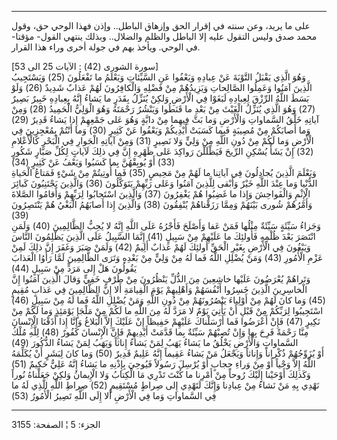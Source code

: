 ------------------------------------------------------------------------

على ما يريد، وعن سنته في إقرار الحق وإزهاق الباطل.. وإذن فهذا الوحي حق،
وقول محمد صدق وليس التقول عليه إلا الباطل والظلم والضلال.. وبذلك ينتهي
القول- مؤقتا- في الوحي. ويأخذ بهم في جولة أخرى وراء هذا القرار.  
  
\[سورة الشورى (42) : الآيات 25 الى 53\]  
وَهُوَ الَّذِي يَقْبَلُ التَّوْبَةَ عَنْ عِبادِهِ وَيَعْفُوا عَنِ السَّيِّئاتِ وَيَعْلَمُ ما تَفْعَلُونَ (25)
وَيَسْتَجِيبُ الَّذِينَ آمَنُوا وَعَمِلُوا الصَّالِحاتِ وَيَزِيدُهُمْ مِنْ فَضْلِهِ وَالْكافِرُونَ لَهُمْ عَذابٌ
شَدِيدٌ (26) وَلَوْ بَسَطَ اللَّهُ الرِّزْقَ لِعِبادِهِ لَبَغَوْا فِي الْأَرْضِ وَلكِنْ يُنَزِّلُ بِقَدَرٍ ما
يَشاءُ إِنَّهُ بِعِبادِهِ خَبِيرٌ بَصِيرٌ (27) وَهُوَ الَّذِي يُنَزِّلُ الْغَيْثَ مِنْ بَعْدِ ما قَنَطُوا وَيَنْشُرُ
رَحْمَتَهُ وَهُوَ الْوَلِيُّ الْحَمِيدُ (28) وَمِنْ آياتِهِ خَلْقُ السَّماواتِ وَالْأَرْضِ وَما بَثَّ فِيهِما
مِنْ دابَّةٍ وَهُوَ عَلى جَمْعِهِمْ إِذا يَشاءُ قَدِيرٌ (29)  
وَما أَصابَكُمْ مِنْ مُصِيبَةٍ فَبِما كَسَبَتْ أَيْدِيكُمْ وَيَعْفُوا عَنْ كَثِيرٍ (30) وَما أَنْتُمْ
بِمُعْجِزِينَ فِي الْأَرْضِ وَما لَكُمْ مِنْ دُونِ اللَّهِ مِنْ وَلِيٍّ وَلا نَصِيرٍ (31) وَمِنْ آياتِهِ
الْجَوارِ فِي الْبَحْرِ كَالْأَعْلامِ (32) إِنْ يَشَأْ يُسْكِنِ الرِّيحَ فَيَظْلَلْنَ رَواكِدَ عَلى ظَهْرِهِ إِنَّ
فِي ذلِكَ لَآياتٍ لِكُلِّ صَبَّارٍ شَكُورٍ (33) أَوْ يُوبِقْهُنَّ بِما كَسَبُوا وَيَعْفُ عَنْ كَثِيرٍ (34)  
وَيَعْلَمَ الَّذِينَ يُجادِلُونَ فِي آياتِنا ما لَهُمْ مِنْ مَحِيصٍ (35) فَما أُوتِيتُمْ مِنْ شَيْءٍ
فَمَتاعُ الْحَياةِ الدُّنْيا وَما عِنْدَ اللَّهِ خَيْرٌ وَأَبْقى لِلَّذِينَ آمَنُوا وَعَلى رَبِّهِمْ يَتَوَكَّلُونَ
(36) وَالَّذِينَ يَجْتَنِبُونَ كَبائِرَ الْإِثْمِ وَالْفَواحِشَ وَإِذا ما غَضِبُوا هُمْ يَغْفِرُونَ (37)
وَالَّذِينَ اسْتَجابُوا لِرَبِّهِمْ وَأَقامُوا الصَّلاةَ وَأَمْرُهُمْ شُورى بَيْنَهُمْ وَمِمَّا رَزَقْناهُمْ
يُنْفِقُونَ (38) وَالَّذِينَ إِذا أَصابَهُمُ الْبَغْيُ هُمْ يَنْتَصِرُونَ (39)  
وَجَزاءُ سَيِّئَةٍ سَيِّئَةٌ مِثْلُها فَمَنْ عَفا وَأَصْلَحَ فَأَجْرُهُ عَلَى اللَّهِ إِنَّهُ لا يُحِبُّ الظَّالِمِينَ
(40) وَلَمَنِ انْتَصَرَ بَعْدَ ظُلْمِهِ فَأُولئِكَ ما عَلَيْهِمْ مِنْ سَبِيلٍ (41) إِنَّمَا السَّبِيلُ عَلَى
الَّذِينَ يَظْلِمُونَ النَّاسَ وَيَبْغُونَ فِي الْأَرْضِ بِغَيْرِ الْحَقِّ أُولئِكَ لَهُمْ عَذابٌ أَلِيمٌ (42)
وَلَمَنْ صَبَرَ وَغَفَرَ إِنَّ ذلِكَ لَمِنْ عَزْمِ الْأُمُورِ (43) وَمَنْ يُضْلِلِ اللَّهُ فَما لَهُ مِنْ وَلِيٍّ مِنْ
بَعْدِهِ وَتَرَى الظَّالِمِينَ لَمَّا رَأَوُا الْعَذابَ يَقُولُونَ هَلْ إِلى مَرَدٍّ مِنْ سَبِيلٍ (44)  
وَتَراهُمْ يُعْرَضُونَ عَلَيْها خاشِعِينَ مِنَ الذُّلِّ يَنْظُرُونَ مِنْ طَرْفٍ خَفِيٍّ وَقالَ الَّذِينَ آمَنُوا إِنَّ
الْخاسِرِينَ الَّذِينَ خَسِرُوا أَنْفُسَهُمْ وَأَهْلِيهِمْ يَوْمَ الْقِيامَةِ أَلا إِنَّ الظَّالِمِينَ فِي عَذابٍ
مُقِيمٍ (45) وَما كانَ لَهُمْ مِنْ أَوْلِياءَ يَنْصُرُونَهُمْ مِنْ دُونِ اللَّهِ وَمَنْ يُضْلِلِ اللَّهُ فَما
لَهُ مِنْ سَبِيلٍ (46) اسْتَجِيبُوا لِرَبِّكُمْ مِنْ قَبْلِ أَنْ يَأْتِيَ يَوْمٌ لا مَرَدَّ لَهُ مِنَ اللَّهِ ما
لَكُمْ مِنْ مَلْجَإٍ يَوْمَئِذٍ وَما لَكُمْ مِنْ نَكِيرٍ (47) فَإِنْ أَعْرَضُوا فَما أَرْسَلْناكَ عَلَيْهِمْ
حَفِيظاً إِنْ عَلَيْكَ إِلاَّ الْبَلاغُ وَإِنَّا إِذا أَذَقْنَا الْإِنْسانَ مِنَّا رَحْمَةً فَرِحَ بِها وَإِنْ
تُصِبْهُمْ سَيِّئَةٌ بِما قَدَّمَتْ أَيْدِيهِمْ فَإِنَّ الْإِنْسانَ كَفُورٌ (48) لِلَّهِ مُلْكُ السَّماواتِ وَالْأَرْضِ
يَخْلُقُ ما يَشاءُ يَهَبُ لِمَنْ يَشاءُ إِناثاً وَيَهَبُ لِمَنْ يَشاءُ الذُّكُورَ (49)  
أَوْ يُزَوِّجُهُمْ ذُكْراناً وَإِناثاً وَيَجْعَلُ مَنْ يَشاءُ عَقِيماً إِنَّهُ عَلِيمٌ قَدِيرٌ (50) وَما كانَ
لِبَشَرٍ أَنْ يُكَلِّمَهُ اللَّهُ إِلاَّ وَحْياً أَوْ مِنْ وَراءِ حِجابٍ أَوْ يُرْسِلَ رَسُولاً فَيُوحِيَ بِإِذْنِهِ ما
يَشاءُ إِنَّهُ عَلِيٌّ حَكِيمٌ (51) وَكَذلِكَ أَوْحَيْنا إِلَيْكَ رُوحاً مِنْ أَمْرِنا ما كُنْتَ تَدْرِي مَا
الْكِتابُ وَلا الْإِيمانُ وَلكِنْ جَعَلْناهُ نُوراً نَهْدِي بِهِ مَنْ نَشاءُ مِنْ عِبادِنا وَإِنَّكَ لَتَهْدِي
إِلى صِراطٍ مُسْتَقِيمٍ (52) صِراطِ اللَّهِ الَّذِي لَهُ ما فِي السَّماواتِ وَما فِي الْأَرْضِ أَلا
إِلَى اللَّهِ تَصِيرُ الْأُمُورُ (53)

------------------------------------------------------------------------

الجزء: 5 ¦ الصفحة: 3155
